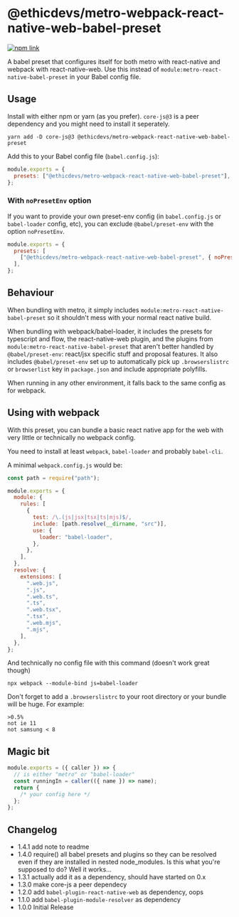 # @ethicdevs/metro-webpack-react-native-web-babel-preset

[![npm link](https://img.shields.io/npm/v/@ethicdevs/metro-webpack-react-native-web-babel-preset.svg)](https://www.npmjs.com/package/@ethicdevs/metro-webpack-react-native-web-babel-preset)

A babel preset that configures itself for both metro with react-native and webpack with react-native-web. Use this instead of `module:metro-react-native-babel-preset` in your Babel config file.

## Usage

Install with either npm or yarn (as you prefer). `core-js@3` is a peer dependency and you might need to install it seperately.

```
yarn add -D core-js@3 @ethicdevs/metro-webpack-react-native-web-babel-preset
```

Add this to your Babel config file (`babel.config.js`):

```js
module.exports = {
  presets: ["@ethicdevs/metro-webpack-react-native-web-babel-preset"],
};
```

### With `noPresetEnv` option

If you want to provide your own preset-env config (in `babel.config.js` or `babel-loader` config, etc), you can exclude `@babel/preset-env` with the option `noPresetEnv`.

```js
module.exports = {
  presets: [
    ["@ethicdevs/metro-webpack-react-native-web-babel-preset", { noPresetEnv: true }],
  ],
};
```

## Behaviour

When bundling with metro, it simply includes `module:metro-react-native-babel-preset` so it shouldn't mess with your normal react native build.

When bundling with webpack/babel-loader, it includes the presets for typescript and flow, the react-native-web plugin, and the plugins from `module:metro-react-native-babel-preset` that aren't better handled by `@babel/preset-env`: react/jsx specific stuff and proposal features. It also includes `@babel/preset-env` set up to automatically pick up `.browserslistrc` or `browserlist` key in `package.json` and include appropriate polyfills.

When running in any other environment, it falls back to the same config as for webpack.

## Using with webpack

With this preset, you can bundle a basic react native app for the web with very little or technically no webpack config.

You need to install at least `webpack`, `babel-loader` and probably `babel-cli`.

A minimal `webpack.config.js` would be:

```js
const path = require("path");

module.exports = {
  module: {
    rules: [
      {
        test: /\.(js|jsx|tsx|ts|mjs)$/,
        include: [path.resolve(__dirname, "src")],
        use: {
          loader: "babel-loader",
        },
      },
    ],
  },
  resolve: {
    extensions: [
      ".web.js",
      ".js",
      ".web.ts",
      ".ts",
      ".web.tsx",
      ".tsx",
      ".web.mjs",
      ".mjs",
    ],
  },
};
```

And technically no config file with this command (doesn't work great though)

```
npx webpack --module-bind js=babel-loader
```

Don't forget to add a `.browserslistrc` to your root directory or your bundle will be huge. For example:

```
>0.5%
not ie 11
not samsung < 8
```

## Magic bit

```js
module.exports = ({ caller }) => {
  // is either "metro" or "babel-loader"
  const runningIn = caller(({ name }) => name);
  return {
    /* your config here */
  };
};
```

## Changelog

- 1.4.1 add note to readme
- 1.4.0 require() all babel presets and plugins so they can be resolved even if they are installed in nested node_modules. Is this what you're supposed to do? Well it works...
- 1.3.1 actually add it as a dependency, should have started on 0.x
- 1.3.0 make core-js a peer dependecy
- 1.2.0 add `babel-plugin-react-native-web` as dependency, oops
- 1.1.0 add `babel-plugin-module-resolver` as dependency
- 1.0.0 Initial Release
